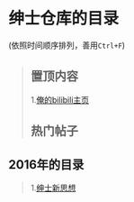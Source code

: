<h1 id="绅士仓库的目录">绅士仓库的目录</h1>

<p>(依照时间顺序排列，善用<code>Ctrl+F</code>)</p>

<blockquote>
  <h2 id="置顶内容">置顶内容</h2>
  
  <p>1.<a href="http://space.bilibili.com/10819469/#!/index">俺的bilibili主页</a></p>
  
  <h2 id="热门帖子">热门帖子</h2>
</blockquote>



<h2 id="2016年的目录">2016年的目录</h2>

<blockquote>
  <p>1.<a href="https://github.com/th00/GentleLib/blob/master/New%20mind.md">绅士新思想</a></p>
</blockquote>
